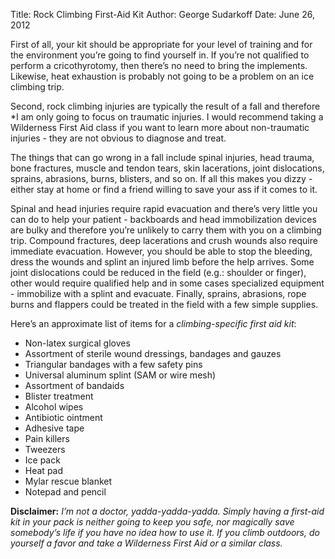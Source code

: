 Title: Rock Climbing First-Aid Kit
Author: George Sudarkoff
Date: June 26, 2012

First of all, your kit should be appropriate for your level of training and for the environment you’re going to find yourself in. If you’re not qualified to perform a cricothyrotomy, then there’s no need to bring the implements. Likewise, heat exhaustion is probably not going to be a problem on an ice climbing trip.

Second, rock climbing injuries are typically the result of a fall and therefore *I am only going to focus on traumatic injuries. I would recommend taking a Wilderness First Aid class if you want to learn more about non-traumatic injuries - they are not obvious to diagnose and treat.

The things that can go wrong in a fall include spinal injuries, head trauma, bone fractures, muscle and tendon tears, skin lacerations, joint dislocations, sprains, abrasions, burns, blisters, and so on. If all this makes you dizzy - either stay at home or find a friend willing to save your ass if it comes to it.

Spinal and head injuries require rapid evacuation and there’s very little you can do to help your patient - backboards and head immobilization devices are bulky and therefore you’re unlikely to carry them with you on a climbing trip. Compound fractures, deep lacerations and crush wounds also require immediate evacuation. However, you should be able to stop the bleeding, dress the wounds and splint an injured limb before the help arrives. Some joint dislocations could be reduced in the field (e.g.: shoulder or finger), other would require qualified help and in some cases specialized equipment - immobilize with a splint and evacuate. Finally, sprains, abrasions, rope burns and flappers could be treated in the field with a few simple supplies.

Here’s an approximate list of items for a *climbing-specific first aid kit*:

- Non-latex surgical gloves
- Assortment of sterile wound dressings, bandages and gauzes
- Triangular bandages with a few safety pins
- Universal aluminum splint (SAM or wire mesh)
- Assortment of bandaids
- Blister treatment
- Alcohol wipes
- Antibiotic ointment
- Adhesive tape
- Pain killers
- Tweezers
- Ice pack
- Heat pad
- Mylar rescue blanket
- Notepad and pencil

**Disclaimer:** *I’m not a doctor, yadda-yadda-yadda. Simply having a first-aid kit in your pack is neither going to keep you safe, nor magically save somebody’s life if you have no idea how to use it. If you climb outdoors, do yourself a favor and take a Wilderness First Aid or a similar class.*
